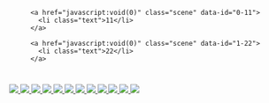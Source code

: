 <!DOCTYPE html>
<html>
<head>
<title>project</title>
<meta charset="utf-8">
<meta name="viewport" content="target-densitydpi=device-dpi, width=device-width, initial-scale=1.0, maximum-scale=1.0, minimum-scale=1.0, user-scalable=no, minimal-ui" />
<style> @-ms-viewport { width: device-width; } </style>
<link rel="stylesheet" href="vendor/reset.min.css">
<link rel="stylesheet" href="style.css">
</head>
<body class="multiple-scenes ">

<div id="pano"></div>

<div id="sceneList">
  <ul class="scenes">
    
      <a href="javascript:void(0)" class="scene" data-id="0-11">
        <li class="text">11</li>
      </a>
    
      <a href="javascript:void(0)" class="scene" data-id="1-22">
        <li class="text">22</li>
      </a>
    
  </ul>
</div>

<div id="titleBar">
  <h1 class="sceneName"></h1>
</div>

<a href="javascript:void(0)" id="autorotateToggle">
  <img class="icon off" src="img/play.png">
  <img class="icon on" src="img/pause.png">
</a>

<a href="javascript:void(0)" id="fullscreenToggle">
  <img class="icon off" src="img/fullscreen.png">
  <img class="icon on" src="img/windowed.png">
</a>

<a href="javascript:void(0)" id="sceneListToggle">
  <img class="icon off" src="img/expand.png">
  <img class="icon on" src="img/collapse.png">
</a>

<a href="javascript:void(0)" id="viewUp" class="viewControlButton viewControlButton-1">
  <img class="icon" src="img/up.png">
</a>
<a href="javascript:void(0)" id="viewDown" class="viewControlButton viewControlButton-2">
  <img class="icon" src="img/down.png">
</a>
<a href="javascript:void(0)" id="viewLeft" class="viewControlButton viewControlButton-3">
  <img class="icon" src="img/left.png">
</a>
<a href="javascript:void(0)" id="viewRight" class="viewControlButton viewControlButton-4">
  <img class="icon" src="img/right.png">
</a>
<a href="javascript:void(0)" id="viewIn" class="viewControlButton viewControlButton-5">
  <img class="icon" src="img/plus.png">
</a>
<a href="javascript:void(0)" id="viewOut" class="viewControlButton viewControlButton-6">
  <img class="icon" src="img/minus.png">
</a>

<script src="vendor/screenfull.min.js" ></script>
<script src="vendor/bowser.min.js" ></script>
<script src="vendor/marzipano.js" ></script>

<script src="data.js"></script>
<script src="index.js"></script>

</body>
</html>
